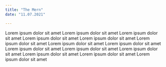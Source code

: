 ```yaml
---
title: "The Mern"
date: "11.07.2021"

---
```


Lorem ipsum dolor sit amet
Lorem ipsum dolor sit amet
Lorem ipsum dolor sit amet
Lorem ipsum dolor sit amet
Lorem ipsum dolor sit amet
Lorem ipsum dolor sit amet
Lorem ipsum dolor sit amet 
Lorem ipsum dolor sit amet
Lorem ipsum dolor sit amet
Lorem ipsum dolor sit amet
Lorem ipsum dolor sit amet
Lorem ipsum dolor sit amet
Lorem ipsum dolor sit amet
Lorem ipsum dolor sit amet 

